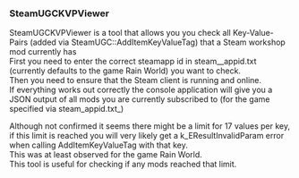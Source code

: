 ﻿### SteamUGCKVPViewer
SteamUGCKVPViewer is a tool that allows you you check all Key-Value-Pairs (added via SteamUGC::AddItemKeyValueTag) that a Steam workshop mod currently has  
First you need to enter the correct steamapp id in steam__appid.txt (currently defaults to the game Rain World) you want to check.  
Then you need to ensure that the Steam client is running and online.  
If everything works out correctly the console application will give you a JSON output of all mods you are currently subscribed to (for the game specified via steam_appid.txt_)

Although not confirmed it seems there might be a limit for 17 values per key, if this limit is reached you will very likely get a k_EResultInvalidParam error when calling AddItemKeyValueTag with that key.  
This was at least observed for the game Rain World.  
This tool is useful for checking if any mods reached that limit.